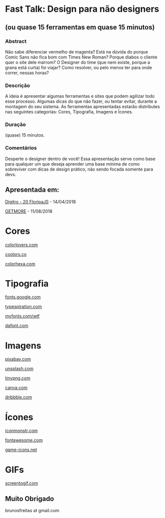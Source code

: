 # Fast Talk: Design para não designers
## (ou quase 15 ferramentas em quase 15 minutos)

### Abstract
Não sabe diferenciar vermelho de magenta? Está na dúvida do porque Comic Sans não fica bom com Times New Roman? Porque diabos o cliente quer o site dele marrom? O Designer do time (que nem existe, porque a grana está curta) foi viajar? Como resolver, ou pelo menos ter para onde correr, nessas horas?

### Descrição
A ideia é apresentar algumas ferramentas e sites que podem agilizar todo esse processo. Algumas dicas do que não fazer, ou tentar evitar, durante a montagem do seu sistema. As ferramentas apresentadas estarão distributes nas seguintes categorias: Cores, Tipografia, Imagens e Ícones.

### Duração
(quase) 15 minutos.

### Comentários
Desperte o designer dentro de você! Essa apresentação serve como base para qualquer um que deseja aprender uma base mínima de como sobreviver com dicas de design prático, não sendo focada somente para devs.

## Apresentada em:
[Digitro - 20 FloripaJS](https://github.com/floripajs/talks/issues/10#issuecomment-377664590) - 14/04/2018

[GETMORE](https://getmore.com.br) - 11/08/2018

# Cores

[colorlovers.com](colorlovers.com)

[coolors.co](coolors.co)

[colorhexa.com](colorhexa.com)

# Tipografia

[fonts.google.com](fonts.google.com)

[typespiration.com](typespiration.com)

[myfonts.com/wtf](myfonts.com/wtf)

[dafont.com](dafont.com)

# Imagens
[pixabay.com](pixabay.com)

[unsplash.com](unsplash.com)

[tinypng.com](tinypng.com)

[canva.com](canva.com)

[dribbble.com](dribbble.com)

# Ícones
[iconmonstr.com](iconmonstr.com)

[fontawesome.com](fontawesome.com)

[game-icons.net](game-icons.net)

# GIFs
[screentogif.com](screentogif.com)

## Muito Obrigado
brunosfreitas at gmail.com
